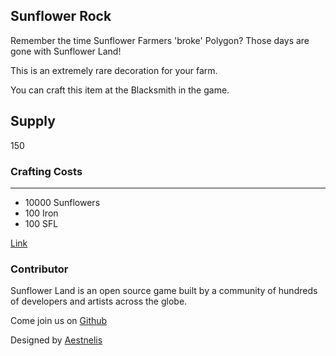 ## Sunflower Rock

Remember the time Sunflower Farmers 'broke' Polygon? Those days are gone with Sunflower Land!

This is an extremely rare decoration for your farm.

You can craft this item at the Blacksmith in the game.

## Supply

150

### Crafting Costs

---

- 10000 Sunflowers
- 100 Iron
- 100 SFL

[Link](https://docs.sunflower-land.com/crafting-guide)

### Contributor

Sunflower Land is an open source game built by a community of hundreds of developers and artists across the globe.

Come join us on [Github](https://github.com/sunflower-land/sunflower-land)

Designed by [Aestnelis](https://twitter.com/containsapathy)
